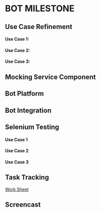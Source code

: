 ﻿# BOT MILESTONE

## Use Case Refinement 

#### Use Case 1:

#### Use Case 2:

#### Use Case 3:

## Mocking Service Component

## Bot Platform
    
## Bot Integration
     
## Selenium Testing 

#### Use Case 1

#### Use Case 2

#### Use Case 3
 
## Task Tracking 
[Work Sheet](https://github.ncsu.edu/sbiswas4/CSC510_Fall17_Project/blob/master/WORKSHEET.md)

## Screencast

